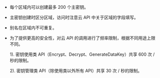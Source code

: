 * 每个区域内可以创建最多 200 个主密钥。
* 主密钥创建时区分区域，访问时注意云 API 中关于区域的字段填写。
* 别名在区域内不可重复。
* 为了提供更高的安全性，对云 API 的调用进行了频率限制，根据不同用途上限不同。

    1). 密钥使用类 API（Encrypt、Decrypt、GenerateDataKey）共享 600 次 / 秒的限制。

    2). 密钥管理类 API（除使用类以外所有 API）共享 30 次 / 秒的限制。